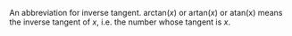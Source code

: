 An abbreviation for inverse tangent. $\mathrm{arctan}(x)$ or
$\mathrm{artan}(x)$ or $\mathrm{atan(x)}$ means the inverse tangent of
$x$, i.e. the number whose tangent is $x$.

